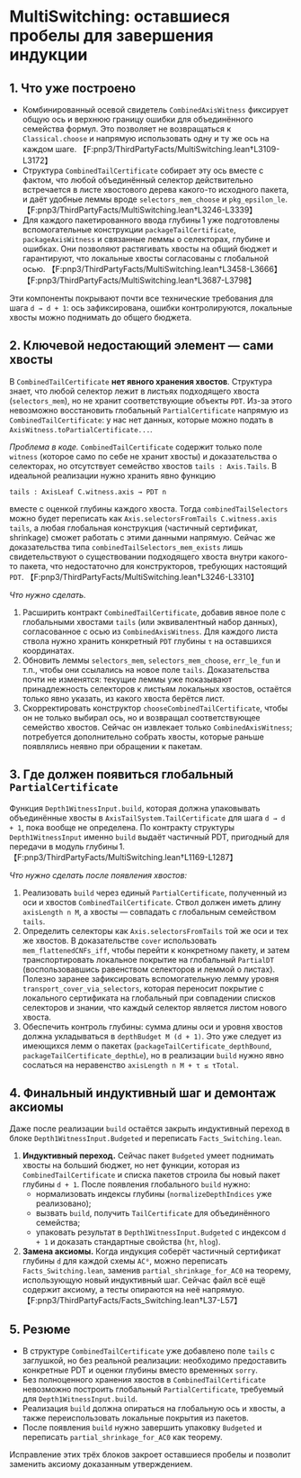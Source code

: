 # MultiSwitching: оставшиеся пробелы для завершения индукции

## 1. Что уже построено

* Комбинированный осевой свидетель `CombinedAxisWitness` фиксирует общую ось и
  верхнюю границу ошибки для объединённого семейства формул. Это позволяет не
  возвращаться к `Classical.choose` и напрямую использовать одну и ту же ось на
  каждом шаге. 【F:pnp3/ThirdPartyFacts/MultiSwitching.lean†L3109-L3172】
* Структура `CombinedTailCertificate` собирает эту ось вместе с фактом, что
  любой объединённый селектор действительно встречается в листе хвостового
  дерева какого-то исходного пакета, и даёт удобные леммы вроде
  `selectors_mem_choose` и `pkg_epsilon_le`. 【F:pnp3/ThirdPartyFacts/MultiSwitching.lean†L3246-L3339】
* Для каждого пакетированного ввода глубины 1 уже подготовлены вспомогательные
  конструкции `packageTailCertificate`, `packageAxisWitness` и связанные леммы
  о селекторах, глубине и ошибках. Они позволяют растягивать хвосты на общий
  бюджет и гарантируют, что локальные хвосты согласованы с глобальной осью.
  【F:pnp3/ThirdPartyFacts/MultiSwitching.lean†L3458-L3666】【F:pnp3/ThirdPartyFacts/MultiSwitching.lean†L3687-L3798】

Эти компоненты покрывают почти все технические требования для шага
`d → d + 1`: ось зафиксирована, ошибки контролируются, локальные хвосты можно
поднимать до общего бюджета.

## 2. Ключевой недостающий элемент — сами хвосты

В `CombinedTailCertificate` **нет явного хранения хвостов**. Структура знает,
что любой селектор лежит в листьях подходящего хвоста (`selectors_mem`), но
не хранит соответствующие объекты `PDT`. Из-за этого невозможно восстановить
глобальный `PartialCertificate` напрямую из `CombinedTailCertificate`: у нас
нет данных, которые можно подать в `AxisWitness.toPartialCertificate...`.

*Проблема в коде.* `CombinedTailCertificate` содержит только поле `witness`
(которое само по себе не хранит хвосты) и доказательства о селекторах, но
отсутствует семейство хвостов `tails : Axis.Tails`. В идеальной реализации
нужно хранить явно функцию

```
tails : AxisLeaf C.witness.axis → PDT n
```

вместе с оценкой глубины каждого хвоста. Тогда `combinedTailSelectors` можно
будет переписать как `Axis.selectorsFromTails C.witness.axis tails`, а любая
глобальная конструкция (частичный сертификат, shrinkage) сможет работать с
этими данными напрямую. Сейчас же доказательства типа
`combinedTailSelectors_mem_exists` лишь свидетельствуют о существовании
подходящего хвоста внутри какого-то пакета, что недостаточно для конструкторов,
требующих настоящий `PDT`. 【F:pnp3/ThirdPartyFacts/MultiSwitching.lean†L3246-L3310】

*Что нужно сделать.*

1. Расширить контракт `CombinedTailCertificate`, добавив явное поле с глобальными
   хвостами `tails` (или эквивалентный набор данных), согласованное с осью из
   `CombinedAxisWitness`. Для каждого листа ствола нужно хранить конкретный `PDT`
   глубины `τ` на оставшихся координатах.
2. Обновить леммы `selectors_mem`, `selectors_mem_choose`, `err_le_fun` и
   т.п., чтобы они ссылались на новое поле `tails`. Доказательства почти не
   изменятся: текущие леммы уже показывают принадлежность селекторов к листьям
   локальных хвостов, остаётся только явно указать, из какого хвоста берётся
   лист.
3. Скорректировать конструктор `chooseCombinedTailCertificate`, чтобы он не
   только выбирал ось, но и возвращал соответствующее семейство хвостов. Сейчас
   он извлекает только `CombinedAxisWitness`; потребуется дополнительно собрать
   хвосты, которые раньше появлялись неявно при обращении к пакетам.

## 3. Где должен появиться глобальный `PartialCertificate`

Функция `Depth1WitnessInput.build`, которая должна упаковывать объединённые
хвосты в `AxisTailSystem.TailCertificate` для шага `d → d + 1`, пока вообще не
определена. По контракту структуры `Depth1WitnessInput` именно `build` выдаёт
частичный PDT, пригодный для передачи в модуль глубины 1. 【F:pnp3/ThirdPartyFacts/MultiSwitching.lean†L1169-L1287】

*Что нужно сделать после появления хвостов:*

1. Реализовать `build` через единый `PartialCertificate`, полученный из оси и
   хвостов `CombinedTailCertificate`. Ствол должен иметь длину `axisLength n M`,
   а хвосты — совпадать с глобальным семейством `tails`.
2. Определить селекторы как `Axis.selectorsFromTails` той же оси и тех же
   хвостов. В доказательстве `cover` использовать `mem_flattenedCNFs_iff`, чтобы
   перейти к конкретному пакету, и затем транспортировать локальное покрытие на
   глобальный `PartialDT` (воспользовавшись равенством селекторов и леммой о
   листах). Полезно заранее зафиксировать вспомогательную лемму уровня
   `transport_cover_via_selectors`, которая переносит покрытие с локального
   сертификата на глобальный при совпадении списков селекторов и знании, что
   каждый селектор является листом нового хвоста.
3. Обеспечить контроль глубины: сумма длины оси и уровня хвостов должна
   укладываться в `depthBudget M (d + 1)`. Это уже следует из имеющихся лемм о
   пакетах (`packageTailCertificate_depthBound`, `packageTailCertificate_depthLe`),
   но в реализации `build` нужно явно сослаться на неравенство
   `axisLength n M + τ ≤ τTotal`.

## 4. Финальный индуктивный шаг и демонтаж аксиомы

Даже после реализации `build` остаётся закрыть индуктивный переход в блоке
`Depth1WitnessInput.Budgeted` и переписать `Facts_Switching.lean`.

1. **Индуктивный переход.** Сейчас пакет `Budgeted` умеет поднимать хвосты на
   больший бюджет, но нет функции, которая из `CombinedTailCertificate` и списка
   пакетов строила бы новый пакет глубины `d + 1`. После появления глобального
   `build` нужно:
   * нормализовать индексы глубины (`normalizeDepthIndices` уже реализовано);
   * вызвать `build`, получить `TailCertificate` для объединённого семейства;
   * упаковать результат в `Depth1WitnessInput.Budgeted` с индексом `d + 1` и
     доказать стандартные свойства (`hτ`, `hlog`).
2. **Замена аксиомы.** Когда индукция соберёт частичный сертификат глубины `d`
   для каждой схемы `AC⁰`, можно переписать `Facts_Switching.lean`, заменив
   `partial_shrinkage_for_AC0` на теорему, использующую новый индуктивный шаг.
   Сейчас файл всё ещё содержит аксиому, а тесты опираются на неё напрямую.
   【F:pnp3/ThirdPartyFacts/Facts_Switching.lean†L37-L57】

## 5. Резюме

* В структуре `CombinedTailCertificate` уже добавлено поле `tails` с заглушкой,
  но без реальной реализации: необходимо предоставить конкретные PDT и оценки
  глубины вместо временных `sorry`.
* Без полноценного хранения хвостов в `CombinedTailCertificate` невозможно
  построить глобальный `PartialCertificate`, требуемый для
  `Depth1WitnessInput.build`.
* Реализация `build` должна опираться на глобальную ось и хвосты, а также
  переиспользовать локальные покрытия из пакетов.
* После появления `build` нужно завершить упаковку `Budgeted` и переписать
  `partial_shrinkage_for_AC0` как теорему.

Исправление этих трёх блоков закроет оставшиеся пробелы и позволит заменить
аксиому доказанным утверждением.
